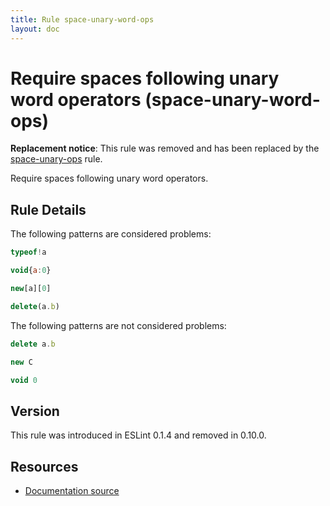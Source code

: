 ```yaml
---
title: Rule space-unary-word-ops
layout: doc
---
```

<!-- Note: No pull requests accepted for this file. See README.md in the root directory for details. -->

# Require spaces following unary word operators (space-unary-word-ops)

**Replacement notice**: This rule was removed and has been replaced by the [space-unary-ops](space-unary-ops) rule.

Require spaces following unary word operators.

## Rule Details

The following patterns are considered problems:

```js
typeof!a
```

```js
void{a:0}
```

```js
new[a][0]
```

```js
delete(a.b)
```

The following patterns are not considered problems:

```js
delete a.b
```

```js
new C
```

```js
void 0
```

## Version

This rule was introduced in ESLint 0.1.4 and removed in 0.10.0.

## Resources

* [Documentation source](https://github.com/eslint/eslint/tree/master/docs/rules/space-unary-word-ops.md)

